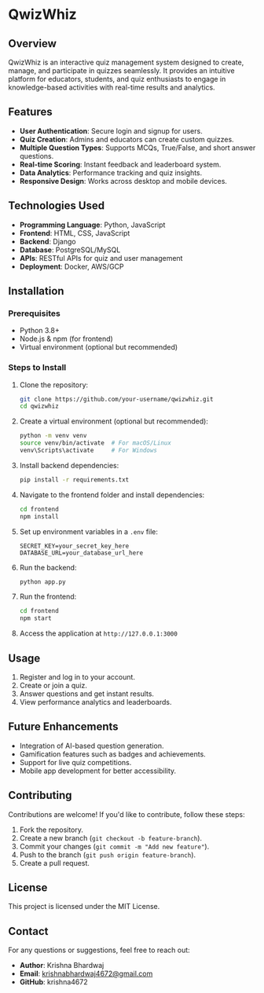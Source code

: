 # QwizWhiz

## Overview

QwizWhiz is an interactive quiz management system designed to create, manage, and participate in quizzes seamlessly. It provides an intuitive platform for educators, students, and quiz enthusiasts to engage in knowledge-based activities with real-time results and analytics.

## Features

- **User Authentication**: Secure login and signup for users.
- **Quiz Creation**: Admins and educators can create custom quizzes.
- **Multiple Question Types**: Supports MCQs, True/False, and short answer questions.
- **Real-time Scoring**: Instant feedback and leaderboard system.
- **Data Analytics**: Performance tracking and quiz insights.
- **Responsive Design**: Works across desktop and mobile devices.

## Technologies Used

- **Programming Language**: Python, JavaScript
- **Frontend**: HTML, CSS, JavaScript
- **Backend**: Django
- **Database**: PostgreSQL/MySQL
- **APIs**: RESTful APIs for quiz and user management
- **Deployment**: Docker, AWS/GCP

## Installation

### Prerequisites

- Python 3.8+
- Node.js & npm (for frontend)
- Virtual environment (optional but recommended)

### Steps to Install

1. Clone the repository:
   ```sh
   git clone https://github.com/your-username/qwizwhiz.git
   cd qwizwhiz
   ```
2. Create a virtual environment (optional but recommended):
   ```sh
   python -m venv venv
   source venv/bin/activate  # For macOS/Linux
   venv\Scripts\activate     # For Windows
   ```
3. Install backend dependencies:
   ```sh
   pip install -r requirements.txt
   ```
4. Navigate to the frontend folder and install dependencies:
   ```sh
   cd frontend
   npm install
   ```
5. Set up environment variables in a `.env` file:
   ```env
   SECRET_KEY=your_secret_key_here
   DATABASE_URL=your_database_url_here
   ```
6. Run the backend:
   ```sh
   python app.py
   ```
7. Run the frontend:
   ```sh
   cd frontend
   npm start
   ```
8. Access the application at `http://127.0.0.1:3000`

## Usage

1. Register and log in to your account.
2. Create or join a quiz.
3. Answer questions and get instant results.
4. View performance analytics and leaderboards.

## Future Enhancements

- Integration of AI-based question generation.
- Gamification features such as badges and achievements.
- Support for live quiz competitions.
- Mobile app development for better accessibility.

## Contributing

Contributions are welcome! If you'd like to contribute, follow these steps:

1. Fork the repository.
2. Create a new branch (`git checkout -b feature-branch`).
3. Commit your changes (`git commit -m "Add new feature"`).
4. Push to the branch (`git push origin feature-branch`).
5. Create a pull request.

## License

This project is licensed under the MIT License.

## Contact

For any questions or suggestions, feel free to reach out:

- **Author**: Krishna Bhardwaj
- **Email**: [krishnabhardwaj4672@gmail.com](mailto\:krishnabhardwaj4672@gmail.com)
- **GitHub**: krishna4672

